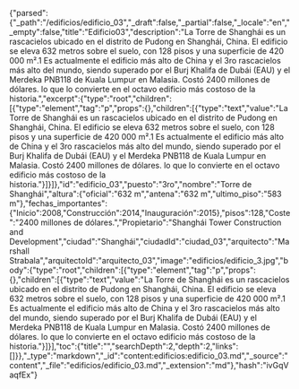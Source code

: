 {"parsed":{"_path":"/edificios/edificio_03","_draft":false,"_partial":false,"_locale":"en","_empty":false,"title":"Edificio03","description":"La Torre de Shanghái es un rascacielos ubicado en el distrito de Pudong en Shanghái, China.​ El edificio se eleva 632 metros sobre el suelo, con 128 pisos y una superficie de 420 000 m².1​ Es actualmente el edificio más alto de China y el 3ro rascacielos más alto del mundo, siendo superado por el Burj Khalifa de Dubái (EAU) y el Merdeka PNB118 de Kuala Lumpur en Malasia. Costó 2400 millones de dólares. lo que lo convierte en el octavo edificio más costoso de la historia.","excerpt":{"type":"root","children":[{"type":"element","tag":"p","props":{},"children":[{"type":"text","value":"La Torre de Shanghái es un rascacielos ubicado en el distrito de Pudong en Shanghái, China.​ El edificio se eleva 632 metros sobre el suelo, con 128 pisos y una superficie de 420 000 m².1​ Es actualmente el edificio más alto de China y el 3ro rascacielos más alto del mundo, siendo superado por el Burj Khalifa de Dubái (EAU) y el Merdeka PNB118 de Kuala Lumpur en Malasia. Costó 2400 millones de dólares. lo que lo convierte en el octavo edificio más costoso de la historia."}]}]},"id":"edificio_03","puesto":"3ro","nombre":"Torre de Shanghái","altura":{"oficial":"632 m","antena":"632 m","ultimo_piso":"583  m"},"fechas_importantes":{"Inicio":2008,"Construcción":2014,"Inauguración":2015},"pisos":128,"Coste":"2400 millones de dólares.","Propietario":"Shanghái Tower Construction and Development","ciudad":"Shanghái","ciudadId":"ciudad_03","arquitecto":"Marshall Strabala","arquitectoId":"arquitecto_03","image":"edificios/edificio_3.jpg","body":{"type":"root","children":[{"type":"element","tag":"p","props":{},"children":[{"type":"text","value":"La Torre de Shanghái es un rascacielos ubicado en el distrito de Pudong en Shanghái, China.​ El edificio se eleva 632 metros sobre el suelo, con 128 pisos y una superficie de 420 000 m².1​ Es actualmente el edificio más alto de China y el 3ro rascacielos más alto del mundo, siendo superado por el Burj Khalifa de Dubái (EAU) y el Merdeka PNB118 de Kuala Lumpur en Malasia. Costó 2400 millones de dólares. lo que lo convierte en el octavo edificio más costoso de la historia."}]}],"toc":{"title":"","searchDepth":2,"depth":2,"links":[]}},"_type":"markdown","_id":"content:edificios:edificio_03.md","_source":"content","_file":"edificios/edificio_03.md","_extension":"md"},"hash":"ivGqVaqfEx"}